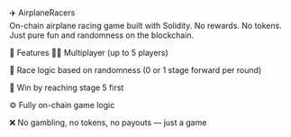 ✈️ AirplaneRacers   
On-chain airplane racing game built with Solidity.
No rewards. No tokens. Just pure fun and randomness on the blockchain.  

🧩 Features
👨‍✈️ Multiplayer (up to 5 players)  

🔄 Race logic based on randomness (0 or 1 stage forward per round)

🏁 Win by reaching stage 5 first
   
⚙️ Fully on-chain game logic 
  
❌ No gambling, no tokens, no payouts — just a game  
  
